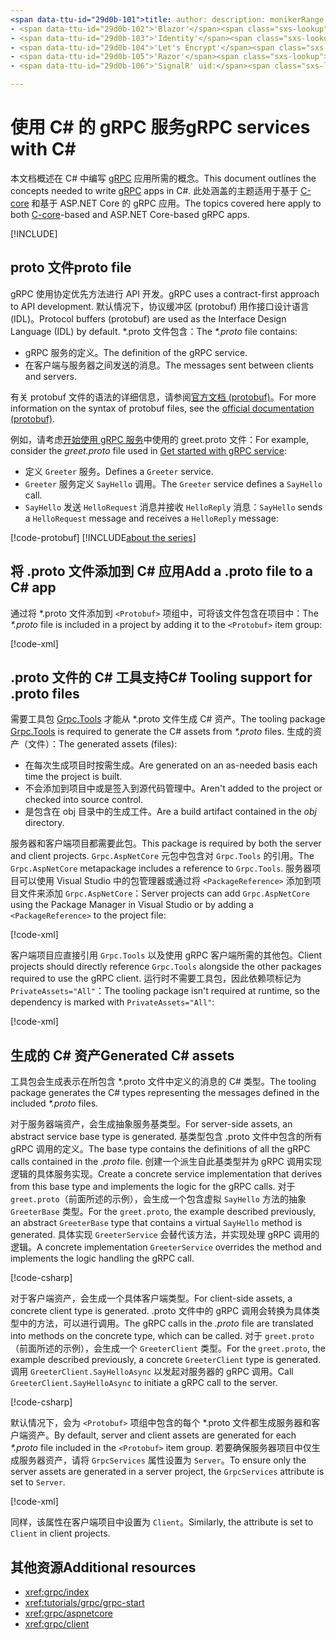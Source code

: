 ```yaml
---
<span data-ttu-id="29d0b-101">title: author: description: monikerRange: ms.author: ms.date: no-loc:</span><span class="sxs-lookup"><span data-stu-id="29d0b-101">title: author: description: monikerRange: ms.author: ms.date: no-loc:</span></span>
- <span data-ttu-id="29d0b-102">'Blazor'</span><span class="sxs-lookup"><span data-stu-id="29d0b-102">'Blazor'</span></span>
- <span data-ttu-id="29d0b-103">'Identity'</span><span class="sxs-lookup"><span data-stu-id="29d0b-103">'Identity'</span></span>
- <span data-ttu-id="29d0b-104">'Let's Encrypt'</span><span class="sxs-lookup"><span data-stu-id="29d0b-104">'Let's Encrypt'</span></span>
- <span data-ttu-id="29d0b-105">'Razor'</span><span class="sxs-lookup"><span data-stu-id="29d0b-105">'Razor'</span></span>
- <span data-ttu-id="29d0b-106">'SignalR' uid:</span><span class="sxs-lookup"><span data-stu-id="29d0b-106">'SignalR' uid:</span></span> 

---
```

# <a name="grpc-services-with-c"></a><span data-ttu-id="29d0b-107">使用 C\# 的 gRPC 服务</span><span class="sxs-lookup"><span data-stu-id="29d0b-107">gRPC services with C\#</span></span>

<span data-ttu-id="29d0b-108">本文档概述在 C# 中编写 [gRPC](https://grpc.io/docs/guides/) 应用所需的概念。</span><span class="sxs-lookup"><span data-stu-id="29d0b-108">This document outlines the concepts needed to write [gRPC](https://grpc.io/docs/guides/) apps in C#.</span></span> <span data-ttu-id="29d0b-109">此处涵盖的主题适用于基于 [C-core](https://grpc.io/blog/grpc-stacks) 和基于 ASP.NET Core 的 gRPC 应用。</span><span class="sxs-lookup"><span data-stu-id="29d0b-109">The topics covered here apply to both [C-core](https://grpc.io/blog/grpc-stacks)-based and ASP.NET Core-based gRPC apps.</span></span>

[!INCLUDE[](~/includes/gRPCazure.md)]

## <a name="proto-file"></a><span data-ttu-id="29d0b-110">proto 文件</span><span class="sxs-lookup"><span data-stu-id="29d0b-110">proto file</span></span>

<span data-ttu-id="29d0b-111">gRPC 使用协定优先方法进行 API 开发。</span><span class="sxs-lookup"><span data-stu-id="29d0b-111">gRPC uses a contract-first approach to API development.</span></span> <span data-ttu-id="29d0b-112">默认情况下，协议缓冲区 (protobuf) 用作接口设计语言 (IDL)。</span><span class="sxs-lookup"><span data-stu-id="29d0b-112">Protocol buffers (protobuf) are used as the Interface Design Language (IDL) by default.</span></span> <span data-ttu-id="29d0b-113">\*.proto 文件包含：</span><span class="sxs-lookup"><span data-stu-id="29d0b-113">The *\*.proto* file contains:</span></span>

* <span data-ttu-id="29d0b-114">gRPC 服务的定义。</span><span class="sxs-lookup"><span data-stu-id="29d0b-114">The definition of the gRPC service.</span></span>
* <span data-ttu-id="29d0b-115">在客户端与服务器之间发送的消息。</span><span class="sxs-lookup"><span data-stu-id="29d0b-115">The messages sent between clients and servers.</span></span>

<span data-ttu-id="29d0b-116">有关 protobuf 文件的语法的详细信息，请参阅[官方文档 (protobuf)](https://developers.google.com/protocol-buffers/docs/proto3)。</span><span class="sxs-lookup"><span data-stu-id="29d0b-116">For more information on the syntax of protobuf files, see the [official documentation (protobuf)](https://developers.google.com/protocol-buffers/docs/proto3).</span></span>

<span data-ttu-id="29d0b-117">例如，请考虑[开始使用 gRPC 服务](xref:tutorials/grpc/grpc-start)中使用的 greet.proto 文件：</span><span class="sxs-lookup"><span data-stu-id="29d0b-117">For example, consider the *greet.proto* file used in [Get started with gRPC service](xref:tutorials/grpc/grpc-start):</span></span>

* <span data-ttu-id="29d0b-118">定义 `Greeter` 服务。</span><span class="sxs-lookup"><span data-stu-id="29d0b-118">Defines a `Greeter` service.</span></span>
* <span data-ttu-id="29d0b-119">`Greeter` 服务定义 `SayHello` 调用。</span><span class="sxs-lookup"><span data-stu-id="29d0b-119">The `Greeter` service defines a `SayHello` call.</span></span>
* <span data-ttu-id="29d0b-120">`SayHello` 发送 `HelloRequest` 消息并接收 `HelloReply` 消息：</span><span class="sxs-lookup"><span data-stu-id="29d0b-120">`SayHello` sends a `HelloRequest` message and receives a `HelloReply` message:</span></span>

[!code-protobuf[](~/tutorials/grpc/grpc-start/sample/GrpcGreeter/Protos/greet.proto)]
[!INCLUDE[about the series](~/includes/code-comments-loc.md)]

## <a name="add-a-proto-file-to-a-c-app"></a><span data-ttu-id="29d0b-121">将 .proto 文件添加到 C\# 应用</span><span class="sxs-lookup"><span data-stu-id="29d0b-121">Add a .proto file to a C\# app</span></span>

<span data-ttu-id="29d0b-122">通过将 \*.proto 文件添加到 `<Protobuf>` 项组中，可将该文件包含在项目中：</span><span class="sxs-lookup"><span data-stu-id="29d0b-122">The *\*.proto* file is included in a project by adding it to the `<Protobuf>` item group:</span></span>

[!code-xml[](~/tutorials/grpc/grpc-start/sample/GrpcGreeter/GrpcGreeter.csproj?highlight=2&range=7-9)]

## <a name="c-tooling-support-for-proto-files"></a><span data-ttu-id="29d0b-123">.proto 文件的 C# 工具支持</span><span class="sxs-lookup"><span data-stu-id="29d0b-123">C# Tooling support for .proto files</span></span>

<span data-ttu-id="29d0b-124">需要工具包 [Grpc.Tools](https://www.nuget.org/packages/Grpc.Tools/) 才能从 \*.proto 文件生成 C# 资产。</span><span class="sxs-lookup"><span data-stu-id="29d0b-124">The tooling package [Grpc.Tools](https://www.nuget.org/packages/Grpc.Tools/) is required to generate the C# assets from *\*.proto* files.</span></span> <span data-ttu-id="29d0b-125">生成的资产（文件）：</span><span class="sxs-lookup"><span data-stu-id="29d0b-125">The generated assets (files):</span></span>

* <span data-ttu-id="29d0b-126">在每次生成项目时按需生成。</span><span class="sxs-lookup"><span data-stu-id="29d0b-126">Are generated on an as-needed basis each time the project is built.</span></span>
* <span data-ttu-id="29d0b-127">不会添加到项目中或是签入到源代码管理中。</span><span class="sxs-lookup"><span data-stu-id="29d0b-127">Aren't added to the project or checked into source control.</span></span>
* <span data-ttu-id="29d0b-128">是包含在 obj 目录中的生成工件。</span><span class="sxs-lookup"><span data-stu-id="29d0b-128">Are a build artifact contained in the *obj* directory.</span></span>

<span data-ttu-id="29d0b-129">服务器和客户端项目都需要此包。</span><span class="sxs-lookup"><span data-stu-id="29d0b-129">This package is required by both the server and client projects.</span></span> <span data-ttu-id="29d0b-130">`Grpc.AspNetCore` 元包中包含对 `Grpc.Tools` 的引用。</span><span class="sxs-lookup"><span data-stu-id="29d0b-130">The `Grpc.AspNetCore` metapackage includes a reference to `Grpc.Tools`.</span></span> <span data-ttu-id="29d0b-131">服务器项目可以使用 Visual Studio 中的包管理器或通过将 `<PackageReference>` 添加到项目文件来添加 `Grpc.AspNetCore`：</span><span class="sxs-lookup"><span data-stu-id="29d0b-131">Server projects can add `Grpc.AspNetCore` using the Package Manager in Visual Studio or by adding a `<PackageReference>` to the project file:</span></span>

[!code-xml[](~/tutorials/grpc/grpc-start/sample/GrpcGreeter/GrpcGreeter.csproj?highlight=1&range=12)]

<span data-ttu-id="29d0b-132">客户端项目应直接引用 `Grpc.Tools` 以及使用 gRPC 客户端所需的其他包。</span><span class="sxs-lookup"><span data-stu-id="29d0b-132">Client projects should directly reference `Grpc.Tools` alongside the other packages required to use the gRPC client.</span></span> <span data-ttu-id="29d0b-133">运行时不需要工具包，因此依赖项标记为 `PrivateAssets="All"`：</span><span class="sxs-lookup"><span data-stu-id="29d0b-133">The tooling package isn't required at runtime, so the dependency is marked with `PrivateAssets="All"`:</span></span>

[!code-xml[](~/tutorials/grpc/grpc-start/sample/GrpcGreeterClient/GrpcGreeterClient.csproj?highlight=3&range=9-11)]

## <a name="generated-c-assets"></a><span data-ttu-id="29d0b-134">生成的 C# 资产</span><span class="sxs-lookup"><span data-stu-id="29d0b-134">Generated C# assets</span></span>

<span data-ttu-id="29d0b-135">工具包会生成表示在所包含 \*.proto 文件中定义的消息的 C# 类型。</span><span class="sxs-lookup"><span data-stu-id="29d0b-135">The tooling package generates the C# types representing the messages defined in the included *\*.proto* files.</span></span>

<span data-ttu-id="29d0b-136">对于服务器端资产，会生成抽象服务基类型。</span><span class="sxs-lookup"><span data-stu-id="29d0b-136">For server-side assets, an abstract service base type is generated.</span></span> <span data-ttu-id="29d0b-137">基类型包含 .proto 文件中包含的所有 gRPC 调用的定义。</span><span class="sxs-lookup"><span data-stu-id="29d0b-137">The base type contains the definitions of all the gRPC calls contained in the *.proto* file.</span></span> <span data-ttu-id="29d0b-138">创建一个派生自此基类型并为 gRPC 调用实现逻辑的具体服务实现。</span><span class="sxs-lookup"><span data-stu-id="29d0b-138">Create a concrete service implementation that derives from this base type and implements the logic for the gRPC calls.</span></span> <span data-ttu-id="29d0b-139">对于 `greet.proto`（前面所述的示例），会生成一个包含虚拟 `SayHello` 方法的抽象 `GreeterBase` 类型。</span><span class="sxs-lookup"><span data-stu-id="29d0b-139">For the `greet.proto`, the example described previously, an abstract `GreeterBase` type that contains a virtual `SayHello` method is generated.</span></span> <span data-ttu-id="29d0b-140">具体实现 `GreeterService` 会替代该方法，并实现处理 gRPC 调用的逻辑。</span><span class="sxs-lookup"><span data-stu-id="29d0b-140">A concrete implementation `GreeterService` overrides the method and implements the logic handling the gRPC call.</span></span>

[!code-csharp[](~/tutorials/grpc/grpc-start/sample/GrpcGreeter/Services/GreeterService.cs?name=snippet)]

<span data-ttu-id="29d0b-141">对于客户端资产，会生成一个具体客户端类型。</span><span class="sxs-lookup"><span data-stu-id="29d0b-141">For client-side assets, a concrete client type is generated.</span></span> <span data-ttu-id="29d0b-142">.proto 文件中的 gRPC 调用会转换为具体类型中的方法，可以进行调用。</span><span class="sxs-lookup"><span data-stu-id="29d0b-142">The gRPC calls in the *.proto* file are translated into methods on the concrete type, which can be called.</span></span> <span data-ttu-id="29d0b-143">对于 `greet.proto`（前面所述的示例），会生成一个 `GreeterClient` 类型。</span><span class="sxs-lookup"><span data-stu-id="29d0b-143">For the `greet.proto`, the example described previously, a concrete `GreeterClient` type is generated.</span></span> <span data-ttu-id="29d0b-144">调用 `GreeterClient.SayHelloAsync` 以发起对服务器的 gRPC 调用。</span><span class="sxs-lookup"><span data-stu-id="29d0b-144">Call `GreeterClient.SayHelloAsync` to initiate a gRPC call to the server.</span></span>

[!code-csharp[](~/tutorials/grpc/grpc-start/sample/GrpcGreeterClient/Program.cs?name=snippet)]

<span data-ttu-id="29d0b-145">默认情况下，会为 `<Protobuf>` 项组中包含的每个 \*.proto 文件都生成服务器和客户端资产。</span><span class="sxs-lookup"><span data-stu-id="29d0b-145">By default, server and client assets are generated for each *\*.proto* file included in the `<Protobuf>` item group.</span></span> <span data-ttu-id="29d0b-146">若要确保服务器项目中仅生成服务器资产，请将 `GrpcServices` 属性设置为 `Server`。</span><span class="sxs-lookup"><span data-stu-id="29d0b-146">To ensure only the server assets are generated in a server project, the `GrpcServices` attribute is set to `Server`.</span></span>

[!code-xml[](~/tutorials/grpc/grpc-start/sample/GrpcGreeter/GrpcGreeter.csproj?highlight=2&range=7-9)]

<span data-ttu-id="29d0b-147">同样，该属性在客户端项目中设置为 `Client`。</span><span class="sxs-lookup"><span data-stu-id="29d0b-147">Similarly, the attribute is set to `Client` in client projects.</span></span>

## <a name="additional-resources"></a><span data-ttu-id="29d0b-148">其他资源</span><span class="sxs-lookup"><span data-stu-id="29d0b-148">Additional resources</span></span>

* <xref:grpc/index>
* <xref:tutorials/grpc/grpc-start>
* <xref:grpc/aspnetcore>
* <xref:grpc/client>
